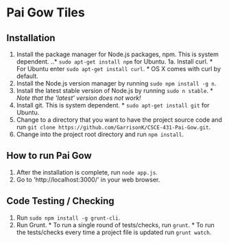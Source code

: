 Pai Gow Tiles
=============

## Installation

1. Install the package manager for Node.js packages, npm. This is system dependent.
..* `sudo apt-get install npm` for Ubuntu.
1a. Install curl.
        * For Ubuntu enter `sudo apt-get install curl`.
        * OS X comes with curl by default.
2. Install the Node.js version manager by running `sudo npm install -g n`.
3. Install the latest stable version of Node.js by running `sudo n stable`.
        * *Note that the 'latest' version does not work!*
4. Install git. This is system dependent.
        * `sudo apt-get install git` for Ubuntu.
5. Change to a directory that you want to have the project source code and run `git clone https://github.com/GarrisonK/CSCE-431-Pai-Gow.git`.
6. Change into the project root directory and run `npm install`.

## How to run Pai Gow

1. After the installation is complete, run `node app.js`.
2. Go to 'http://localhost:3000/' in your web browser.

## Code Testing / Checking

1. Run `sudo npm install -g grunt-cli`.
2. Run Grunt.
        * To run a single round of tests/checks, run `grunt`.
        	* To run the tests/checks every time a project file is updated run `grunt watch`.

